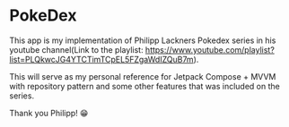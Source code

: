 # PokeDex

This app is my implementation of Philipp Lackners Pokedex series in his youtube channel(Link to the playlist: https://www.youtube.com/playlist?list=PLQkwcJG4YTCTimTCpEL5FZgaWdIZQuB7m).

This will serve as my personal reference for Jetpack Compose + MVVM with repository pattern and some other features that was included on the series.

Thank you Philipp! 😁
